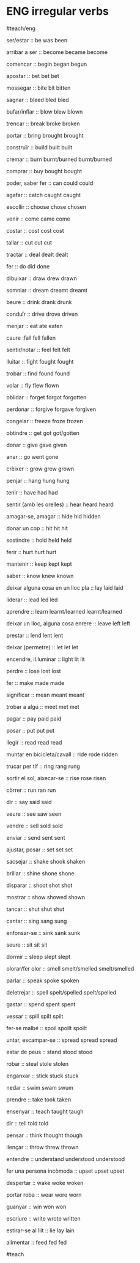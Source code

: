 # ENG irregular verbs

#teach/eng

ser/estar :: be was been


arribar a ser :: become became become

comencar :: begin began begun

apostar :: bet bet bet

mossegar :: bite bit bitten

sagnar :: bleed bled bled

bufar/inflar :: blow blew blown

trencar :: break broke broken
<!--SR:!2024-02-06,4,270-->

portar :: bring brought brought

construïr :: build built built

cremar :: burn burnt/burned burnt/burned

comprar :: buy bought bought

poder, saber fer :: can could could

agafar :: catch caught caught

escollir :: choose chose chosen

venir :: come came come

costar :: cost cost cost
<!--SR:!2024-02-08,3,250-->

tallar :: cut cut cut

tractar :: deal dealt dealt
<!--SR:!2024-02-09,4,270-->

fer :: do did done

dibuixar :: draw drew drawn

somniar :: dream dreamt dreamt

beure :: drink drank drunk

conduïr :: drive drove driven

menjar :: eat ate eaten

caure  :fall fell fallen

sentir/notar :: feel felt felt

lluitar :: fight fought fought

trobar :: find found found

volar :: fly flew flown

oblidar :: forget forgot forgotten
<!--SR:!2024-02-09,4,270-->

perdonar :: forgive forgave forgiven

congelar :: freeze froze frozen

obtindre :: get got got/gotten

donar :: give gave given

anar :: go went gone

crèixer :: grow grew grown

penjar :: hang hung hung

tenir :: have had had

sentir (amb les orelles) :: hear heard heard

amagar-se, amagar :: hide hid hidden
<!--SR:!2024-02-09,4,270-->

donar un cop :: hit hit hit

sostindre :: hold held held

ferir :: hurt hurt hurt

mantenir :: keep kept kept

saber :: know knew known

deixar alguna cosa en un lloc pla :: lay laid laid

liderar :: lead led led

aprendre :: learn learnt/learned learnt/learned

deixar un lloc, alguna cosa enrere :: leave left left

prestar :: lend lent lent

deixar (permetre) :: let let let

encendre, il.luminar :: light lit lit

perdre :: lose lost lost

fer :: make made made
<!--SR:!2024-02-09,4,270-->

significar :: mean meant meant

trobar a algú :: meet met met
<!--SR:!2024-02-09,4,270-->

pagar :: pay paid paid

posar :: put put put

llegir :: read read read
<!--SR:!2024-02-09,4,270-->

muntar en bicicleta/cavall :: ride rode ridden

trucar per tlf :: ring rang rung

sortir el sol, aixecar-se :: rise rose risen

còrrer :: run ran run

dir :: say said said

veure :: see saw seen

vendre :: sell sold sold

enviar :: send sent sent

ajustar, posar :: set set set

sacsejar :: shake shook shaken

brillar :: shine shone shone

disparar :: shoot shot shot

mostrar :: show showed shown
<!--SR:!2024-02-09,4,270-->

tancar :: shut shut shut

cantar :: sing sang sung
<!--SR:!2024-02-09,4,270-->

enfonsar-se :: sink sank sunk
<!--SR:!2024-04-14,26,270-->

seure :: sit sit sit

dormir :: sleep slept slept

olorar/fer olor :: smell smelt/smelled smelt/smelled

parlar :: speak spoke spoken
<!--SR:!2024-02-09,4,270-->

deletrejar :: spell spelt/spelled spelt/spelled

gastar :: spend spent spent

vessar :: spill spilt spilt

fer-se malbé :: spoil spoilt spoilt

untar, escampar-se :: spread spread spread

estar de peus :: stand stood stood

robar :: steal stole stolen
<!--SR:!2024-02-09,4,270-->

enganxar :: stick stuck stuck

nedar :: swim swam swum

prendre :: take took taken

ensenyar :: teach taught taugh

dir :: tell told told

pensar :: think thought though
<!--SR:!2024-02-09,4,270-->

llençar :: throw threw thrown
<!--SR:!2024-02-09,4,270-->

entendre :: understand understood understood

fer una persona incòmoda :: upset upset upset

despertar :: wake woke woken

portar roba :: wear wore worn
<!--SR:!2024-02-09,4,270-->

guanyar :: win won won

escriure :: write wrote written

estirar-se al llit :: lie lay lain

alimentar :: feed fed fed

#teach